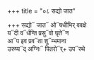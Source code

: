 +++
title = "०८ सद्यो जात"

+++
सद्यो᳓ जात᳓ ओ᳓षधीभिर् ववक्षे  
य᳓दी व᳓र्धन्ति प्रसु᳓वो घृते᳓न  
आ᳓प इव प्रव᳓ता शु᳓म्भमाना  
उरुष्य᳓द् अग्निः᳓ पितरो᳓र्+ उप᳓स्थे